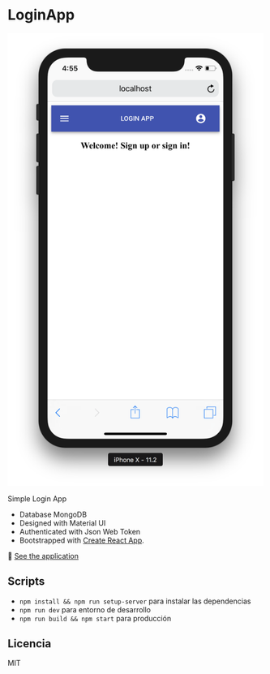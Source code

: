# LoginApp

![Captura de LoginApp](.readme-static/captura.png)

Simple Login App

* Database MongoDB
* Designed with Material UI
* Authenticated with Json Web Token
* Bootstrapped with [Create React App](https://github.com/facebookincubator/create-react-app).

👀 [See the application](https://login-app.now.sh)

## Scripts

* `npm install && npm run setup-server` para instalar las dependencias
* `npm run dev` para entorno de desarrollo
* `npm run build && npm start` para producción

## Licencia

MIT